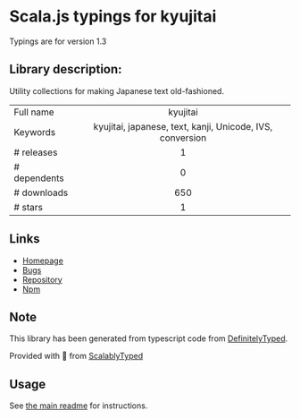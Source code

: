 
# Scala.js typings for kyujitai

Typings are for version 1.3

## Library description:
Utility collections for making Japanese text old-fashioned.

|                    |                 |
| ------------------ | :-------------: |
| Full name          | kyujitai |
| Keywords           | kyujitai, japanese, text, kanji, Unicode, IVS, conversion |
| # releases         | 1 |
| # dependents       | 0 |
| # downloads        | 650 |
| # stars            | 1 |

## Links
- [Homepage](https://github.com/hakatashi/kyujitai.js)
- [Bugs](https://github.com/hakatashi/kyujitai.js/issues)
- [Repository](https://github.com/hakatashi/kyujitai.js)
- [Npm](https://www.npmjs.com/package/kyujitai)
    


## Note
This library has been generated from typescript code from [DefinitelyTyped](https://definitelytyped.org).

Provided with :purple_heart: from [ScalablyTyped](https://github.com/oyvindberg/ScalablyTyped)

## Usage
See [the main readme](../../readme.md) for instructions.


